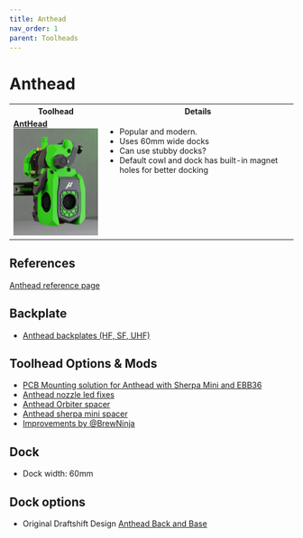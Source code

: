 ```yaml
---
title: Anthead
nav_order: 1
parent: Toolheads
---
```


# Anthead

<table>
<tr><th>Toolhead</th><th>Details</th></tr>
<tr><td valign=top><strong><a href="Anthead.md">AntHead<br>
	<img src="../media/Toolheads/Anthead/Anthead.png" width=200></a></strong></td>
	<td valign=top><ul><li>Popular and modern.</li>
		<li>Uses 60mm wide docks</li>
    <li>Can use stubby docks?</li>
    <li>Default cowl and dock has built-in magnet holes for better docking</li>
	</ul></td></tr>

  </table>

## References
[Anthead reference page](https://github.com/PrintersForAnts/AntHead)


## Backplate
* [Anthead backplates (HF, SF, UHF)](https://github.com/DraftShift/StealthChanger/tree/main/STLs/Backplates)


## Toolhead Options & Mods

* [PCB Mounting solution for Anthead with Sherpa Mini and EBB36](https://github.com/DraftShift/StealthChanger/tree/main/UserMods/MugenMicko/Anthead%20Sherpa%20Mini%20EBB%2036%20PCB%20Mount)
* [Anthead nozzle led fixes](https://github.com/DraftShift/StealthChanger/tree/main/UserMods/Dweenz/Anthead%20nozzle%20led%20fixes)
* [Anthead Orbiter spacer](https://github.com/DraftShift/StealthChanger/tree/main/UserMods/Dweenz/AntheadOrbiterSpacer)
* [Anthead sherpa mini spacer](https://github.com/DraftShift/StealthChanger/tree/main/UserMods/Dweenz/AntheadSherpaMiniSpacer)
* [Improvements by @BrewNinja](https://github.com/DraftShift/StealthChanger/tree/main/UserMods/BrewNinja/Anthead)

## Dock
* Dock width: 60mm

## Dock options
* Original Draftshift Design [Anthead Back and Base](https://github.com/DraftShift/ModularDock/tree/main/STLs/Anthead)



